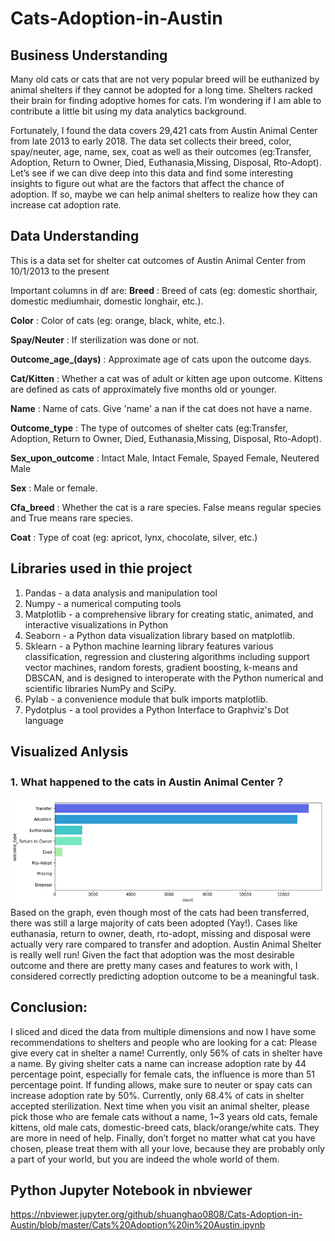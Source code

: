 # Cats-Adoption-in-Austin

## Business Understanding
Many old cats or cats that are not very popular breed will be euthanized by animal shelters if they cannot be adopted for a long time. Shelters racked their brain for finding adoptive homes for cats. I’m wondering if I am able to contribute a little bit using my data analytics background. 

Fortunately, I found the data covers 29,421 cats from Austin Animal Center from late 2013 to early 2018. The data set collects their breed, color, spay/neuter, age, name, sex, coat as well as their outcomes (eg:Transfer, Adoption, Return to Owner, Died, Euthanasia,Missing, Disposal, Rto-Adopt). Let’s see if we can dive deep into this data and find some interesting insights to figure out what are the factors that affect the chance of adoption. If so, maybe we can help animal shelters to realize how they can increase cat adoption rate.

## Data Understanding
This is a data set for shelter cat outcomes of Austin Animal Center from 10/1/2013 to the present

Important columns in df are:
<b>Breed</b> : Breed of cats (eg: domestic shorthair, domestic mediumhair, domestic longhair, etc.).

<b>Color</b> : Color of cats (eg: orange, black, white, etc.).

<b>Spay/Neuter</b> : If sterilization was done or not.

<b>Outcome_age_(days)</b> : Approximate age of cats upon the outcome days.
  
<b>Cat/Kitten</b> : Whether a cat was of adult or kitten age upon outcome. Kittens are defined as cats of approximately five months old or younger.

<b>Name</b> : Name of cats. Give 'name' a nan if the cat does not have a name.

<b>Outcome_type</b> : The type of outcomes of shelter cats (eg:Transfer, Adoption, Return to Owner, Died, Euthanasia,Missing, Disposal, Rto-Adopt).

<b>Sex_upon_outcome</b> : Intact Male, Intact Female, Spayed Female, Neutered Male

<b>Sex</b> : Male or female.

<b>Cfa_breed</b> : Whether the cat is a rare species. False means regular species and True means rare species.

<b>Coat</b> : Type of coat (eg: apricot, lynx, chocolate, silver, etc.)

## Libraries used in thie project 

1. Pandas - a data analysis and manipulation tool
2. Numpy - a numerical computing tools
3. Matplotlib - a comprehensive library for creating static, animated, and interactive visualizations in Python
4. Seaborn - a Python data visualization library based on matplotlib.
5. Sklearn - a Python machine learning library features various classification, regression and clustering algorithms including support vector machines, random forests, gradient boosting, k-means and DBSCAN, and is designed to interoperate with the Python numerical and scientific libraries NumPy and SciPy.
6. Pylab - a convenience module that bulk imports matplotlib.
7. Pydotplus - a tool provides a Python Interface to Graphviz's Dot language

## Visualized Anlysis

### 1. What happened to the cats in Austin Animal Center？

![](https://github.com/shuanghao0808/Cats-Adoption-in-Austin/blob/master/Pictures/outcome%20distribution.png)
Based on the graph, even though most of the cats had been transferred, there was still a large majority of cats been adopted (Yay!). Cases like euthanasia, return to owner, death, rto-adopt, missing and disposal were actually very rare compared to transfer and adoption. Austin Animal Shelter is really well run! Given the fact that adoption was the most desirable outcome and there are pretty many cases and features to work with, I considered correctly predicting adoption outcome to be a meaningful task.


## Conclusion:
I sliced and diced the data from multiple dimensions and now I have some recommendations to shelters and people who are looking for a cat:
Please give every cat in shelter a name! Currently, only 56% of cats in shelter have a name. By giving shelter cats a name can increase adoption rate by 44 percentage point, especially for female cats, the influence is more than 51 percentage point.
If funding allows, make sure to neuter or spay cats can increase adoption rate by 50%. Currently, only 68.4% of cats in shelter accepted sterilization.
Next time when you visit an animal shelter, please pick those who are female cats without a name, 1~3 years old cats, female kittens, old male cats, domestic-breed cats, black/orange/white cats. They are more in need of help.
Finally, don’t forget no matter what cat you have chosen, please treat them with all your love, because they are probably only a part of your world, but you are indeed the whole world of them.

## Python Jupyter Notebook in nbviewer
https://nbviewer.jupyter.org/github/shuanghao0808/Cats-Adoption-in-Austin/blob/master/Cats%20Adoption%20in%20Austin.ipynb
